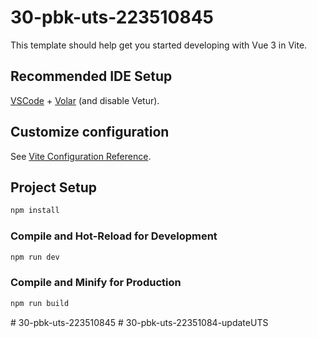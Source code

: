 # 30-pbk-uts-223510845

This template should help get you started developing with Vue 3 in Vite.

## Recommended IDE Setup

[VSCode](https://code.visualstudio.com/) + [Volar](https://marketplace.visualstudio.com/items?itemName=Vue.volar) (and disable Vetur).

## Customize configuration

See [Vite Configuration Reference](https://vitejs.dev/config/).

## Project Setup

```sh
npm install
```

### Compile and Hot-Reload for Development

```sh
npm run dev
```

### Compile and Minify for Production

```sh
npm run build
```
#   3 0 - p b k - u t s - 2 2 3 5 1 0 8 4 5  
 #   3 0 - p b k - u t s - 2 2 3 5 1 0 8 4 - u p d a t e U T S  
 